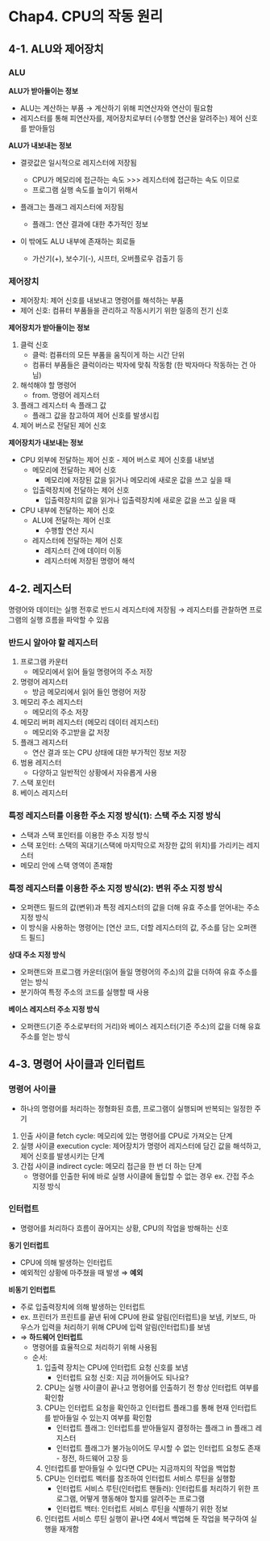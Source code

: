 # Chap4. CPU의 작동 원리

## 4-1. ALU와 제어장치

### ALU

**ALU가 받아들이는 정보**

- ALU는 계산하는 부품 → 계산하기 위해 피연산자와 연산이 필요함
- 레지스터를 통해 피연산자를, 제어장치로부터 (수행할 연산을 알려주는) 제어 신호를 받아들임

**ALU가 내보내는 정보**

- 결괏값은 일시적으로 레지스터에 저장됨
    - CPU가 메모리에 접근하는 속도 >>> 레지스터에 접근하는 속도 이므로
    - 프로그램 실행 속도를 높이기 위해서
- 플래그는 플래그 레지스터에 저장됨
    - 플래그: 연산 결과에 대한 추가적인 정보
        

- 이 밖에도 ALU 내부에 존재하는 회로들
    - 가산기(+), 보수기(-), 시프터, 오버플로우 검출기 등

### 제어장치

- 제어장치: 제어 신호를 내보내고 명령어를 해석하는 부품
- 제어 신호: 컴퓨터 부품들을 관리하고 작동시키기 위한 일종의 전기 신호

**제어장치가 받아들이는 정보**

1. 클럭 신호
    - 클럭: 컴퓨터의 모든 부품을 움직이게 하는 시간 단위
    - 컴퓨터 부품들은 클럭이라는 박자에 맞춰 작동함 (한 박자마다 작동하는 건 아님)
2. 해석해야 할 명령어
    - from. 명령어 레지스터
3. 플래그 레지스터 속 플래그 값
    - 플래그 값을 참고하여 제어 신호를 발생시킴
4. 제어 버스로 전달된 제어 신호

**제어장치가 내보내는 정보**

- CPU 외부에 전달하는 제어 신호 - 제어 버스로 제어 신호를 내보냄
    - 메모리에 전달하는 제어 신호
        - 메모리에 저장된 값을 읽거나 메모리에 새로운 값을 쓰고 싶을 때
    - 입출력장치에 전달하는 제어 신호
        - 입출력장치의 값을 읽거나 입출력장치에 새로운 값을 쓰고 싶을 때
- CPU 내부에 전달하는 제어 신호
    - ALU에 전달하는 제어 신호
        - 수행할 연산 지시
    - 레지스터에 전달하는 제어 신호
        - 레지스터 간에 데이터 이동
        - 레지스터에 저장된 명령어 해석

## 4-2. 레지스터

명령어와 데이터는 실행 전후로 반드시 레지스터에 저장됨 → 레지스터를 관찰하면 프로그램의 실행 흐름을 파악할 수 있음

### 반드시 알아야 할 레지스터

1. 프로그램 카운터
    - 메모리에서 읽어 들일 명령어의 주소 저장
2. 명령어 레지스터
    - 방금 메모리에서 읽어 들인 명령어 저장
3. 메모리 주소 레지스터
    - 메모리의 주소 저장
4. 메모리 버퍼 레지스터 (메모리 데이터 레지스터)
    - 메모리와 주고받을 값 저장
5. 플래그 레지스터
    - 연산 결과 또는 CPU 상태에 대한 부가적인 정보 저장
6. 범용 레지스터
    - 다양하고 일반적인 상황에서 자유롭게 사용
7. 스택 포인터
8. 베이스 레지스터

### 특정 레지스터를 이용한 주소 지정 방식(1): 스택 주소 지정 방식

- 스택과 스택 포인터를 이용한 주소 지정 방식
- 스택 포인터: 스택의 꼭대기(스택에 마지막으로 저장한 값의 위치)를 가리키는 레지스터
- 메모리 안에 스택 영역이 존재함

### 특정 레지스터를 이용한 주소 지정 방식(2): 변위 주소 지정 방식

- 오퍼랜드 필드의 값(변위)과 특정 레지스터의 값을 더해 유효 주소를 얻어내는 주소 지정 방식
- 이 방식을 사용하는 명령어는 [연산 코드, 더할 레지스터의 값, 주소를 담는 오퍼랜드 필드]

**상대 주소 지정 방식**

- 오퍼랜드와 프로그램 카운터(읽어 들일 명령어의 주소)의 값을 더하여 유효 주소를 얻는 방식
- 분기하여 특정 주소의 코드를 실행할 때 사용

**베이스 레지스터 주소 지정 방식**

- 오퍼랜드(기준 주소로부터의 거리)와 베이스 레지스터(기준 주소)의 값을 더해 유효 주소를 얻는 방식

## 4-3. 명령어 사이클과 인터럽트

### 명령어 사이클

- 하나의 명령어를 처리하는 정형화된 흐름, 프로그램이 실행되며 반복되는 일정한 주기
1. 인출 사이클 fetch cycle: 메모리에 있는 명령어를 CPU로 가져오는 단계
2. 실행 사이클 execution cycle: 제어장치가 명령어 레지스터에 담긴 값을 해석하고, 제어 신호를 발생시키는 단계
3. 간접 사이클 indirect cycle: 메모리 접근을 한 번 더 하는 단계
    - 명령어를 인출한 뒤에 바로 실행 사이클에 돌입할 수 없는 경우
    ex. 간접 주소 지정 방식

### 인터럽트

- 명령어를 처리하다 흐름이 끊어지는 상황, CPU의 작업을 방해하는 신호

**동기 인터럽트**

- CPU에 의해 발생하는 인터럽트
- 예외적인 상황에 마주쳤을 때 발생 ⇒ **예외**

**비동기 인터럽트**

- 주로 입출력장치에 의해 발생하는 인터럽트
- ex. 프린터가 프린트를 끝낸 뒤에 CPU에 완료 알림(인터럽트)을 보냄, 
키보드, 마우스가 입력을 처리하기 위해 CPU에 입력 알림(인터럽트)를 보냄
- ⇒ **하드웨어 인터럽트**
    - 명령어를 효율적으로 처리하기 위해 사용됨
    - 순서:
        1. 입출력 장치는 CPU에 인터럽트 요청 신호를 보냄 
            - 인터럽트 요청 신호: 지금 끼어들어도 되나요?
        2. CPU는 실행 사이클이 끝나고 명령어를 인출하기 전 항상 인터럽트 여부를 확인함
        3. CPU는 인터럽트 요청을 확인하고 인터럽트 플래그를 통해 현재 인터럽트를 받아들일 수 있는지 여부를 확인함 
            - 인터럽트 플래그: 인터럽트를 받아들일지 결정하는 플래그 in 플래그 레지스터
            - 인터럽트 플래그가 불가능이어도 무시할 수 없는 인터럽트 요청도 존재 - 정전, 하드웨어 고장 등
        4. 인터럽트를 받아들일 수 있다면 CPU는 지금까지의 작업을 백업함
        5. CPU는 인터럽트 벡터를 참조하여 인터럽트 서비스 루틴을 실행함
            - 인터럽트 서비스 루틴(인터럽트 핸들러): 인터럽트를 처리하기 위한 프로그램, 어떻게 행동해야 할지를 알려주는 프로그램
            - 인터럽트 백터: 인터럽트 서비스 루틴을 식별하기 위한 정보
        6. 인터럽트 서비스 루틴 실행이 끝나면 4에서 백업해 둔 작업을 복구하여 실행을 재개함
